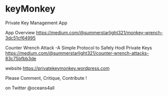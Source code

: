 # keyMonkey
Private Key Management App

App Overview
https://medium.com/@summerstarlight321/monkey-wrench-3dc51cf64995

Counter Wrench Attack
-A Simple Protocol to Safely Hodl Private Keys
https://medium.com/@summerstarlight321/counter-wrench-attacks-83c75bfbb3de

website
https://privatekeymonkey.wordpress.com

Please Comment, Critique, Contribute !

on Twitter @oceans4all




